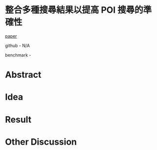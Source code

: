 # 整合多種搜尋結果以提高 POI 搜尋的準確性

[paper](http://search.taai.org.tw/paper/2015/0/%E6%95%B4%E5%90%88%E5%A4%9A%E7%A8%AE%E6%90%9C%E5%B0%8B%E7%B5%90%E6%9E%9C%E4%BB%A5%E6%8F%90%E9%AB%98POI%E6%90%9C%E5%B0%8B%E7%9A%84%E6%BA%96%E7%A2%BA%E6%80%A7.pdf)

github - N/A

benchmark - 

# Abstract

# Idea

# Result

# Other Discussion
